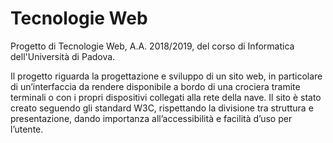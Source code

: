 # Tecnologie Web

Progetto di Tecnologie Web, A.A. 2018/2019, del corso di Informatica dell'Università di Padova.

Il progetto riguarda la progettazione e sviluppo di un sito web, in particolare di un’interfaccia da rendere disponibile a bordo di una crociera tramite terminali o con i propri dispositivi collegati alla rete della nave. Il sito è stato creato seguendo gli standard W3C, rispettando la divisione tra struttura e presentazione, dando importanza all’accessibilità e facilità d’uso per l’utente.
